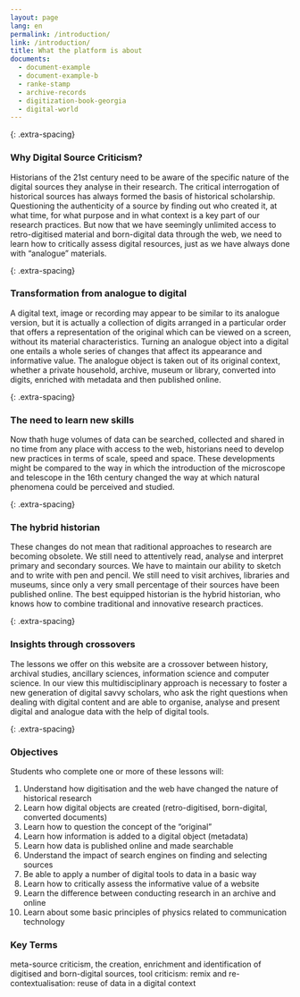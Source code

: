 ```yaml
---
layout: page
lang: en
permalink: /introduction/
link: /introduction/
title: What the platform is about
documents:
  - document-example
  - document-example-b
  - ranke-stamp
  - archive-records
  - digitization-book-georgia
  - digital-world
---
```

{: .extra-spacing}
<!-- more -->

### Why Digital Source Criticism?
Historians of the 21st century need to be aware of the specific nature of the digital sources they analyse in their research.
The critical interrogation of historical sources has always formed the basis of historical scholarship. Questioning the authenticity of a source by finding out who created it, at what time, for what purpose and in what context is a key part of our research practices. But now that we have seemingly unlimited access to retro-digitised material and born-digital data through the web, we need to learn how to critically assess digital resources, just as we have always done with “analogue” materials.

{: .extra-spacing}
### Transformation from analogue to digital
A digital text, image or recording may appear to be similar to its analogue version, but it is actually a collection of digits arranged in a particular order that offers a representation of the original which can be viewed on a screen, without its material characteristics.
Turning an analogue object into a digital one entails a whole series of changes that affect its appearance and informative value. The analogue object is taken out of its original context, whether a private household, archive, museum or library, converted into digits,  enriched with metadata and then published online.

{: .extra-spacing}
### The need to learn new skills
Now thath huge volumes of data can be searched, collected and shared in no time from any place with access to the web, historians need to develop new practices in terms of scale, speed and space. These developments might be compared to the way in which the introduction of the microscope and telescope in the 16th century changed the way at which natural phenomena could be perceived and studied.

{: .extra-spacing}
### The hybrid historian
These changes do not mean that raditional approaches to research are becoming obsolete. We still need to attentively read, analyse and interpret primary and secondary sources. We have to maintain our ability to sketch and to write with pen and pencil. We still need to visit archives, libraries and museums, since only a very small percentage of their sources have been published online. The best equipped historian is the hybrid historian, who knows how to combine traditional and innovative research practices.

{: .extra-spacing}
### Insights through crossovers
The lessons we offer on this website are a crossover between history, archival studies, ancillary sciences, information science and computer science. In our view this multidisciplinary approach is necessary to foster a new generation of digital savvy scholars, who ask the right questions when dealing with digital content and are able to organise, analyse and present digital and analogue data with the help of digital tools.

{: .extra-spacing}
### Objectives

Students who complete one or more of these lessons will:

 1. Understand how digitisation and the web have changed the nature of historical research
 2. Learn how digital objects are created (retro-digitised, born-digital, converted documents) 
 3. Learn how to question the concept of the “original”
 4. Learn how information is added to a digital object (metadata)
 5. Learn how data is published online and made searchable
 6. Understand the impact of search engines on finding and selecting sources
 7. Be able to apply a number of digital tools to data in a basic way
 8. Learn how to critically assess the informative value of a website
 9. Learn the difference between conducting research in an archive and online
10. Learn about some basic principles of physics related to communication technology

### Key Terms
meta-source criticism, the creation, enrichment and identification of digitised and born-digital sources,
tool criticism:
remix and re-contextualisation: reuse of data in a digital context

[](ranke-stamp,archive-records)
[](digitization-book-georgia,digital-world)
